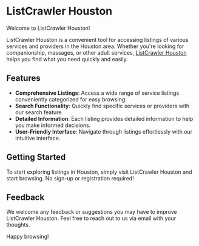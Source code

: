 # ListCrawler Houston

Welcome to ListCrawler Houston! 

ListCrawler Houston is a convenient tool for accessing listings of various services and providers in the Houston area. Whether you're looking for companionship, massages, or other adult services, [ListCrawler Houston](https://listcrawlerhouston.bio.link/) helps you find what you need quickly and easily.

## Features

- **Comprehensive Listings**: Access a wide range of service listings conveniently categorized for easy browsing.
- **Search Functionality**: Quickly find specific services or providers with our search feature.
- **Detailed Information**: Each listing provides detailed information to help you make informed decisions.
- **User-Friendly Interface**: Navigate through listings effortlessly with our intuitive interface.

## Getting Started

To start exploring listings in Houston, simply visit ListCrawler Houston and start browsing. No sign-up or registration required!

## Feedback

We welcome any feedback or suggestions you may have to improve ListCrawler Houston. Feel free to reach out to us via email with your thoughts.

Happy browsing!
